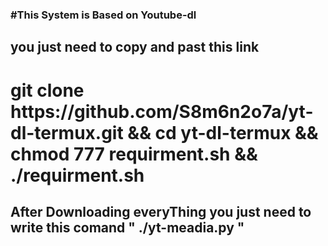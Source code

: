 <!Doctype html>
<html>
<body>
<h3>#This System is Based on Youtube-dl</h3>


<h2>you just need to copy and past this link</h2>

<h1>git clone  https://github.com/S8m6n2o7a/yt-dl-termux.git && cd yt-dl-termux && chmod 777 requirment.sh && ./requirment.sh</h1>

<h2>After Downloading everyThing you just need to write this comand " ./yt-meadia.py "</h2>
</body>
</html>
